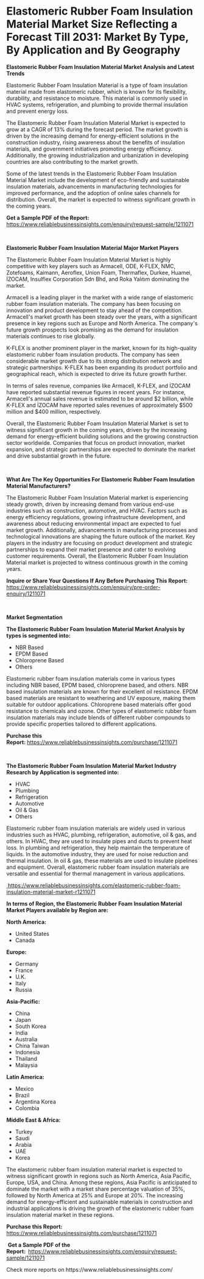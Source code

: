 <p><h1>Elastomeric Rubber Foam Insulation Material Market Size Reflecting a Forecast Till 2031: Market By Type, By Application and By Geography</h1></p><p><strong>Elastomeric Rubber Foam Insulation Material Market Analysis and Latest Trends</strong></p>
<p><p>Elastomeric Rubber Foam Insulation Material is a type of foam insulation material made from elastomeric rubber, which is known for its flexibility, durability, and resistance to moisture. This material is commonly used in HVAC systems, refrigeration, and plumbing to provide thermal insulation and prevent energy loss.</p><p>The Elastomeric Rubber Foam Insulation Material Market is expected to grow at a CAGR of 13% during the forecast period. The market growth is driven by the increasing demand for energy-efficient solutions in the construction industry, rising awareness about the benefits of insulation materials, and government initiatives promoting energy efficiency. Additionally, the growing industrialization and urbanization in developing countries are also contributing to the market growth.</p><p>Some of the latest trends in the Elastomeric Rubber Foam Insulation Material Market include the development of eco-friendly and sustainable insulation materials, advancements in manufacturing technologies for improved performance, and the adoption of online sales channels for distribution. Overall, the market is expected to witness significant growth in the coming years.</p></p>
<p><strong>Get a Sample PDF of the Report:&nbsp;</strong> <a href="https://www.reliablebusinessinsights.com/enquiry/request-sample/1211071">https://www.reliablebusinessinsights.com/enquiry/request-sample/1211071</a></p>
<p>&nbsp;</p>
<p><strong>Elastomeric Rubber Foam Insulation Material Major Market Players</strong></p>
<p><p>The Elastomeric Rubber Foam Insulation Material Market is highly competitive with key players such as Armacell, ODE, K-FLEX, NMC, Zotefoams, Kaimann, Aeroflex, Union Foam, Thermaflex, Durkee, Huamei, İZOCAM, Insulflex Corporation Sdn Bhd, and Roka Yalıtım dominating the market.</p><p>Armacell is a leading player in the market with a wide range of elastomeric rubber foam insulation materials. The company has been focusing on innovation and product development to stay ahead of the competition. Armacell's market growth has been steady over the years, with a significant presence in key regions such as Europe and North America. The company's future growth prospects look promising as the demand for insulation materials continues to rise globally.</p><p>K-FLEX is another prominent player in the market, known for its high-quality elastomeric rubber foam insulation products. The company has seen considerable market growth due to its strong distribution network and strategic partnerships. K-FLEX has been expanding its product portfolio and geographical reach, which is expected to drive its future growth further.</p><p>In terms of sales revenue, companies like Armacell, K-FLEX, and İZOCAM have reported substantial revenue figures in recent years. For instance, Armacell's annual sales revenue is estimated to be around $2 billion, while K-FLEX and İZOCAM have reported sales revenues of approximately $500 million and $400 million, respectively.</p><p>Overall, the Elastomeric Rubber Foam Insulation Material Market is set to witness significant growth in the coming years, driven by the increasing demand for energy-efficient building solutions and the growing construction sector worldwide. Companies that focus on product innovation, market expansion, and strategic partnerships are expected to dominate the market and drive substantial growth in the future.</p></p>
<p>&nbsp;</p>
<p><strong>What Are The Key Opportunities For Elastomeric Rubber Foam Insulation Material Manufacturers?</strong></p>
<p><p>The Elastomeric Rubber Foam Insulation Material market is experiencing steady growth, driven by increasing demand from various end-use industries such as construction, automotive, and HVAC. Factors such as energy efficiency regulations, growing infrastructure development, and awareness about reducing environmental impact are expected to fuel market growth. Additionally, advancements in manufacturing processes and technological innovations are shaping the future outlook of the market. Key players in the industry are focusing on product development and strategic partnerships to expand their market presence and cater to evolving customer requirements. Overall, the Elastomeric Rubber Foam Insulation Material market is projected to witness continuous growth in the coming years.</p></p>
<p><strong>Inquire or Share Your Questions If Any Before Purchasing This Report:</strong> <a href="https://www.reliablebusinessinsights.com/enquiry/pre-order-enquiry/1211071">https://www.reliablebusinessinsights.com/enquiry/pre-order-enquiry/1211071</a></p>
<p>&nbsp;</p>
<p><strong>Market Segmentation</strong></p>
<p><strong>The Elastomeric Rubber Foam Insulation Material Market Analysis by types is segmented into:</strong></p>
<p><ul><li>NBR Based</li><li>EPDM Based</li><li>Chloroprene Based</li><li>Others</li></ul></p>
<p><p>Elastomeric rubber foam insulation materials come in various types including NBR based, EPDM based, chloroprene based, and others. NBR based insulation materials are known for their excellent oil resistance. EPDM based materials are resistant to weathering and UV exposure, making them suitable for outdoor applications. Chloroprene based materials offer good resistance to chemicals and ozone. Other types of elastomeric rubber foam insulation materials may include blends of different rubber compounds to provide specific properties tailored to different applications.</p></p>
<p><strong>Purchase this Report:&nbsp;</strong><a href="https://www.reliablebusinessinsights.com/purchase/1211071">https://www.reliablebusinessinsights.com/purchase/1211071</a></p>
<p>&nbsp;</p>
<p><strong>The Elastomeric Rubber Foam Insulation Material Market Industry Research by Application is segmented into:</strong></p>
<p><ul><li>HVAC</li><li>Plumbing</li><li>Refrigeration</li><li>Automotive</li><li>Oil & Gas</li><li>Others</li></ul></p>
<p><p>Elastomeric rubber foam insulation materials are widely used in various industries such as HVAC, plumbing, refrigeration, automotive, oil & gas, and others. In HVAC, they are used to insulate pipes and ducts to prevent heat loss. In plumbing and refrigeration, they help maintain the temperature of liquids. In the automotive industry, they are used for noise reduction and thermal insulation. In oil & gas, these materials are used to insulate pipelines and equipment. Overall, elastomeric rubber foam insulation materials are versatile and essential for thermal management in various applications.</p></p>
<p><a href="https://www.reliablebusinessinsights.com/elastomeric-rubber-foam-insulation-material-market-r1211071">&nbsp;https://www.reliablebusinessinsights.com/elastomeric-rubber-foam-insulation-material-market-r1211071</a></p>
<p><strong>In terms of Region, the Elastomeric Rubber Foam Insulation Material Market Players available by Region are:</strong></p>
<p>
    <p> <strong> North America: </strong>
        <ul>
            <li>United States</li>
            <li>Canada</li>
        </ul>
        </p> 
    <p> <strong> Europe: </strong>
        <ul>
            <li>Germany</li>
            <li>France</li>
            <li>U.K.</li>
            <li>Italy</li>
            <li>Russia</li>
        </ul>
        </p> 
    <p> <strong> Asia-Pacific: </strong>
        <ul>
            <li>China</li>
            <li>Japan</li>
            <li>South Korea</li>
            <li>India</li>
            <li>Australia</li>
            <li>China Taiwan</li>
            <li>Indonesia</li>
            <li>Thailand</li>
            <li>Malaysia</li>
        </ul>
        </p> 
    <p> <strong> Latin America: </strong>
        <ul>
            <li>Mexico</li>
            <li>Brazil</li>
            <li>Argentina Korea</li>
            <li>Colombia</li>
        </ul>
        </p> 
    <p> <strong> Middle East & Africa: </strong>
        <ul>
            <li>Turkey</li>
            <li>Saudi</li>
            <li>Arabia</li>
            <li>UAE</li>
            <li>Korea</li>
        </ul>
    </p>
    </p>
<p><p>The elastomeric rubber foam insulation material market is expected to witness significant growth in regions such as North America, Asia Pacific, Europe, USA, and China. Among these regions, Asia Pacific is anticipated to dominate the market with a market share percentage valuation of 35%, followed by North America at 25% and Europe at 20%. The increasing demand for energy-efficient and sustainable materials in construction and industrial applications is driving the growth of the elastomeric rubber foam insulation material market in these regions.</p></p>
<p><strong>Purchase this Report: </strong><a href="https://www.reliablebusinessinsights.com/purchase/1211071">https://www.reliablebusinessinsights.com/purchase/1211071</a></p>
<p>&nbsp;<strong>Get a Sample PDF of the Report:&nbsp;&nbsp;</strong><a href="https://www.reliablebusinessinsights.com/enquiry/request-sample/1211071">https://www.reliablebusinessinsights.com/enquiry/request-sample/1211071</a></p>
<p><strong></strong></p>
<p>Check more reports on https://www.reliablebusinessinsights.com/</p>